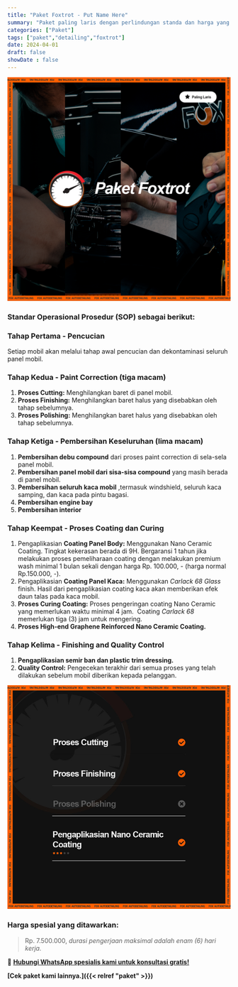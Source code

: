 ```yaml
---
title: "Paket Foxtrot - Put Name Here"
summary: "Paket paling laris dengan perlindungan standa dan harga yang masih terjangkau."
categories: ["Paket"]
tags: ["paket","detailing","foxtrot"]
date: 2024-04-01
draft: false
showDate : false
---
```


![Thumbnail Paket Foxtrot - Put Name Here](foxtrot.png)

### Standar Operasional Prosedur (SOP) sebagai berikut:

### **Tahap Pertama - Pencucian**

Setiap mobil akan melalui tahap awal pencucian dan dekontaminasi seluruh panel mobil.

### **Tahap Kedua - Paint Correction (tiga macam)**

1.  **Proses Cutting:** Menghilangkan baret di panel mobil.
2.  **Proses Finishing:** Menghilangkan baret halus yang disebabkan oleh tahap sebelumnya.
3.  **Proses Polishing:** Menghilangkan baret halus yang disebabkan oleh tahap sebelumnya.

### **Tahap Ketiga - Pembersihan Keseluruhan (lima macam)**

1.  **Pembersihan debu compound** dari proses paint correction di sela-sela panel mobil.
2.  **Pembersihan panel mobil dari sisa-sisa compound** yang masih berada di panel mobil.
3.  **Pembersihan seluruh kaca mobil** ,termasuk windshield, seluruh kaca samping, dan kaca pada pintu bagasi.
4.  **Pembersihan engine bay**
5.  **Pembersihan interior**

### **Tahap Keempat - Proses Coating dan Curing**

1.  Pengaplikasian **Coating Panel Body:** Menggunakan Nano Ceramic Coating. Tingkat kekerasan berada di 9H. Bergaransi 1 tahun jika melakukan proses pemeliharaan coating dengan melakukan premium wash minimal 1 bulan sekali dengan harga Rp. 100.000, - (harga normal Rp.150.000, -).
2.  Pengaplikasian **Coating Panel Kaca:** Menggunakan _Carlack 68 Glass_ finish. Hasil dari pengaplikasian coating kaca akan memberikan efek daun talas pada kaca mobil.
3.  **Proses Curing Coating:** Proses pengeringan coating Nano Ceramic yang memerlukan waktu minimal 4 jam.  Coating _Carlack 68_ memerlukan tiga (3) jam untuk mengering. 
4.  **Proses High-end Graphene Reinforced Nano Ceramic Coating.**

### **Tahap Kelima - Finishing and Quality Control**

1.  **Pengaplikasian semir ban dan plastic trim dressing.**
2.  **Quality Control:** Pengecekan terakhir dari semua proses yang telah dilakukan sebelum mobil diberikan kepada pelanggan.

![Sekilas Tentang Paket Foxtrot - Put Name Here](foxtrot2.jpg)

### **Harga spesial yang ditawarkan:**
> Rp. 7.500.000, _durasi pengerjaan maksimal adalah enam (6) hari kerja._

📲 [**Hubungi WhatsApp spesialis kami untuk konsultasi gratis!**](https://wa.me/628123456789)

**[Cek paket kami lainnya.]({{< relref "paket" >}})**